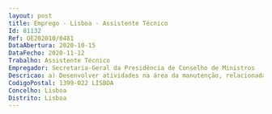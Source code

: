 ```yaml
--- 
layout: post
title: Emprego - Lisboa - Assistente Técnico
Id: 81132
Ref: OE202010/0481
DataAbertura: 2020-10-15
DataFecho: 2020-11-12
Trabalho: Assistente Técnico
Empregador: Secretaria-Geral da Presidência de Conselho de Ministros
Descricao: a) Desenvolver atividades na área da manutenção, relacionadas com análise, diagnóstico e monitorização das condições de funcionamento dos equipamentos, incluindo instalações elétricas b) Acompanhar a gestão de contratos diversos, designadamente • gestão da comunicação com os fornecedores • reporte de problemas • monitorização da execução dos contratos • apresentação de propostas de atuação • realização de outras tarefas de cariz administrativo, nomeadamente, organização e tratamento de documentação e outros serviços de apoio administrativo que lhe sejam solicitados.c) Planear, preparar e proceder a intervenções no âmbito da manutenção preventiva, sistemática ou corretiva, de acordo com as normas de segurança, saúde e ambiente e regulamentos específicos em vigor d) Agendar, planear e acompanhar as ações externas de assistência técnica e de manutenção e) Realizar outras atividades, não especificadas anteriormente, de igual complexidade funcional, que sejam necessárias à prossecução dos objetivos e bom funcionamento do serviço e dos vários espaços que integram a Residência Oficial do Primeiro Ministro.
CodigoPostal: 1399-022 LISBOA
Concelho: Lisboa
Distrito: Lisboa
--- 
```

